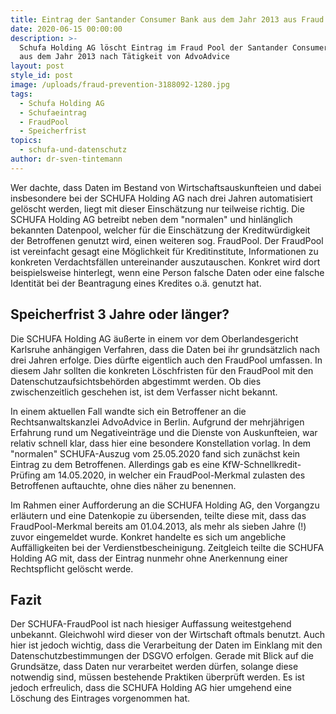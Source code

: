 ```yaml
---
title: Eintrag der Santander Consumer Bank aus dem Jahr 2013 aus Fraud Pool gelöscht
date: 2020-06-15 00:00:00
description: >-
  Schufa Holding AG löscht Eintrag im Fraud Pool der Santander Consumer Bank AG
  aus dem Jahr 2013 nach Tätigkeit von AdvoAdvice
layout: post
style_id: post
image: /uploads/fraud-prevention-3188092-1280.jpg
tags:
  - Schufa Holding AG
  - Schufaeintrag
  - FraudPool
  - Speicherfrist
topics:
  - schufa-und-datenschutz
author: dr-sven-tintemann
---
```


Wer dachte, dass Daten im Bestand von Wirtschaftsauskunfteien und dabei insbesondere bei der SCHUFA Holding AG nach drei Jahren automatisiert gelöscht werden, liegt mit dieser Einschätzung nur teilweise richtig. Die SCHUFA Holding AG betreibt neben dem "normalen" und hinlänglich bekannten Datenpool, welcher für die Einschätzung der Kreditwürdigkeit der Betroffenen genutzt wird, einen weiteren sog. FraudPool. Der FraudPool ist vereinfacht gesagt eine Möglichkeit für Kreditinstitute, Informationen zu konkreten Verdachtsfällen untereinander auszutauschen. Konkret wird dort beispielsweise hinterlegt, wenn eine Person falsche Daten oder eine falsche Identität bei der Beantragung eines Kredites o.ä. genutzt hat.&nbsp;

## Speicherfrist 3 Jahre oder länger?

Die SCHUFA Holding AG äu&szlig;erte in einem vor dem Oberlandesgericht Karlsruhe anhängigen Verfahren, dass die Daten bei ihr grundsätzlich nach drei Jahren erfolge. Dies dürfte eigentlich auch den FraudPool umfassen. In diesem Jahr sollten die konkreten Löschfristen für den FraudPool mit den Datenschutzaufsichtsbehörden abgestimmt werden. Ob dies zwischenzeitlich geschehen ist, ist dem Verfasser nicht bekannt.&nbsp;&nbsp;

In einem aktuellen Fall wandte sich ein Betroffener an die Rechtsanwaltskanzlei AdvoAdvice in Berlin. Aufgrund der mehrjährigen Erfahrung rund um Negativeinträge und die Dienste von Auskunfteien, war relativ schnell klar, dass hier eine besondere Konstellation vorlag. In dem "normalen" SCHUFA-Auszug vom 25.05.2020 fand sich zunächst kein Eintrag zu dem Betroffenen. Allerdings gab es eine KfW-Schnellkredit-Prüfing am 14.05.2020, in welcher ein FraudPool-Merkmal zulasten des Betroffenen auftauchte, ohne dies näher zu benennen.

Im Rahmen einer Aufforderung an die SCHUFA Holding AG, den Vorgangzu erläutern und eine Datenkopie zu übersenden, teilte diese mit, dass das FraudPool-Merkmal bereits am 01.04.2013, als mehr als sieben Jahre (\!) zuvor eingemeldet wurde. Konkret handelte es sich um angebliche Auffälligkeiten bei der Verdienstbescheinigung. Zeitgleich teilte die SCHUFA Holding AG mit, dass der Eintrag nunmehr ohne Anerkennung einer Rechtspflicht gelöscht werde.

## Fazit

Der SCHUFA-FraudPool ist nach hiesiger Auffassung weitestgehend unbekannt. Gleichwohl wird dieser von der Wirtschaft oftmals benutzt. Auch hier ist jedoch wichtig, dass die Verarbeitung der Daten im Einklang mit den Datenschutzbestimmungen der DSGVO erfolgen. Gerade mit Blick auf die Grundsätze, dass Daten nur verarbeitet werden dürfen, solange diese notwendig sind, müssen bestehende Praktiken überprüft werden. Es ist jedoch erfreulich, dass die SCHUFA Holding AG hier umgehend eine Löschung des Eintrages vorgenommen hat.